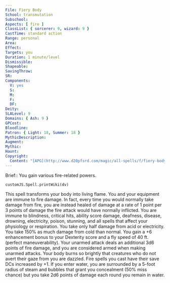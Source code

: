 ```yaml
---
File: Fiery Body
School: transmutation
Subschool: 
Aspects: [ fire ]
ClassList: { sorcerer: 9, wizard: 9 }
CastTime: standard action
Range: personal
Area: 
Effect: 
Targets: you
Duration: 1 minute/level
Dismissible: 
Shapeable: 
SavingThrow: 
SR: 
Components:
  V: yes
  S: 
  M: 
  F: 
  DF: 
Deity: 
SLALevel: 9
Domains: { Ash: 9 }
GPCost: 
Bloodline: 
Patron: { Light: 18, Summer: 18 }
MythicDescription: 
Augment: 
Mythic: 
Haunt: 
Copyright:
  Content: "[APG](http://www.d20pfsrd.com/magic/all-spells/f/fiery-body)"
---
```

Brief:: You gain various fire-related powers.

```dataviewjs
customJS.Spell.printWiki(dv)
```

This spell transforms your body into living flame. You and your equipment are immune to fire damage. In fact, every time you would normally take damage from fire, you are instead healed of damage at a rate of 1 point per 3 points of damage the fire attack would have normally inflicted. You are immune to blindness, critical hits, ability score damage, deafness, disease, drowning, electricity, poison, stunning, and all spells that affect your physiology or respiration. You take only half damage from acid or electricity. You take 150% as much damage from cold than normal.  You gain a +6 enhancement bonus to your Dexterity score and a fly speed of 40 ft. (perfect maneuverability). Your unarmed attack deals an additional 3d6 points of fire damage, and you are considered armed when making unarmed attacks. Your body burns so brightly that creatures who do not avert their gaze from you are dazzled. Fire spells you cast have their save DCs increased by +1. If you enter water, you are surrounded by a 5-foot radius of steam and bubbles that grant you concealment (50% miss chance) but you take 2d6 points of damage each round you remain in water.
